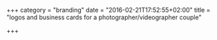 +++
category = "branding"
date = "2016-02-21T17:52:55+02:00"
title = "logos and business cards for a photographer/videographer couple"

+++
